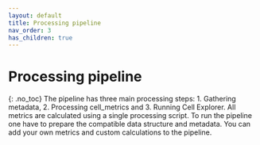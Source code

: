 ```yaml
---
layout: default
title: Processing pipeline
nav_order: 3
has_children: true
---
```

# Processing pipeline
{: .no_toc}
The pipeline has three main processing steps: 1. Gathering metadata, 2. Processing cell_metrics and 3. Running Cell Explorer. All metrics are calculated using a single processing script. To run the pipeline one have to prepare the compatible data structure and metadata. You can add your own metrics and custom calculations to the pipeline.
